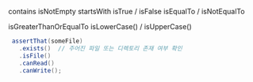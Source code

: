 
contains 
isNotEmpty
startsWith
isTrue / isFalse
isEqualTo / isNotEqualTo

isGreaterThanOrEqualTo
isLowerCase() / isUpperCase()

``` java
 assertThat(someFile)
   .exists()  // 주어진 파일 또는 디렉토리 존재 여부 확인 
   .isFile()
   .canRead() 
   .canWrite();
```

